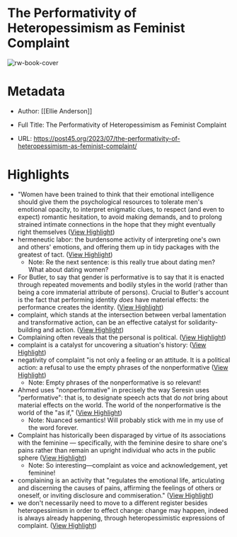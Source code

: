 # The Performativity of Heteropessimism as Feminist Complaint

![rw-book-cover](https://post45.org/wp-content/uploads/2023/07/anderson-banner.png)

# Metadata
- Author: [[Ellie Anderson]]
- Full Title: The Performativity of Heteropessimism as Feminist Complaint

- URL: https://post45.org/2023/07/the-performativity-of-heteropessimism-as-feminist-complaint/

# Highlights
- "Women have been trained to think that their emotional intelligence should give them the psychological resources to tolerate men's emotional opacity, to interpret enigmatic clues, to respect (and even to expect) romantic hesitation, to avoid making demands, and to prolong strained intimate connections in the hope that they might eventually right themselves ([View Highlight](https://read.readwise.io/read/01hympvescrnkw1sjes9rse71q))
- hermeneutic labor: the burdensome activity of interpreting one's own and others' emotions, and offering them up in tidy packages with the greatest of tact. ([View Highlight](https://read.readwise.io/read/01hympvnf7kfz5xsj2fnpgtwgp))
    - Note: Re the next sentence: is this really true about dating men? What about dating women?
- For Butler, to say that gender is performative is to say that it is enacted through repeated movements and bodily styles in the world (rather than being a core immaterial attribute of persons). Crucial to Butler's account is the fact that performing identity *does* have material effects: the performance creates the identity. ([View Highlight](https://read.readwise.io/read/01hymq4hfth7nyn94q3zn6ff8h))
- complaint, which stands at the intersection between verbal lamentation and transformative action, can be an effective catalyst for solidarity-building and action. ([View Highlight](https://read.readwise.io/read/01hymq8v8x01q36zy2xtg1yc0w))
- Complaining often reveals that the personal is political. ([View Highlight](https://read.readwise.io/read/01hymq9xtjjfxxsk3pf364wcpj))
- complaint is a catalyst for uncovering a situation's history: ([View Highlight](https://read.readwise.io/read/01hymqbemkwejy00tangtb0yqw))
- negativity of complaint "is not only a feeling or an attitude. It is a political action: a refusal to use the empty phrases of the nonperformative ([View Highlight](https://read.readwise.io/read/01hymqgh69t30cz2gx9v0gprbv))
    - Note: Empty phrases of the nonperformative is so relevant!
- Ahmed uses "nonperformative" in precisely the way Seresin uses "performative": that is, to designate speech acts that do *not* bring about material effects on the world. The world of the nonperformative is the world of the "as if," ([View Highlight](https://read.readwise.io/read/01hymqd9ek89xya51901d87rfv))
    - Note: Nuanced semantics! Will probably stick with me in my use of the word forever.
- Complaint has historically been disparaged by virtue of its associations with the feminine — specifically, with the feminine desire to share one's pains rather than remain an upright individual who acts in the public sphere ([View Highlight](https://read.readwise.io/read/01hymr708y33r1efdrea5qyx2k))
    - Note: So interesting—complaint as voice and acknowledgement, yet feminine!
- complaining is an activity that "regulates the emotional life, articulating and discerning the causes of pains, affirming the feelings of others or oneself, or inviting disclosure and commiseration." ([View Highlight](https://read.readwise.io/read/01hymr7xv8mfy25tm4r0dqpw08))
- we don't necessarily need to move to a different register besides heteropessimism in order to effect change: change may happen, indeed is always already happening, through heteropessimistic expressions of complaint. ([View Highlight](https://read.readwise.io/read/01hymrd9e7chwsn6hthdwtqh8f))
